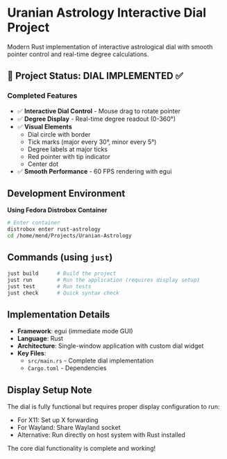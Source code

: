 # Uranian Astrology Interactive Dial Project

Modern Rust implementation of interactive astrological dial with smooth pointer control and real-time degree calculations.

## 🎯 Project Status: DIAL IMPLEMENTED ✅

### Completed Features
- ✅ **Interactive Dial Control** - Mouse drag to rotate pointer
- ✅ **Degree Display** - Real-time degree readout (0-360°)
- ✅ **Visual Elements**
  - Dial circle with border
  - Tick marks (major every 30°, minor every 5°)
  - Degree labels at major ticks
  - Red pointer with tip indicator
  - Center dot
- ✅ **Smooth Performance** - 60 FPS rendering with egui

## Development Environment

**Using Fedora Distrobox Container**

```bash
# Enter container
distrobox enter rust-astrology
cd /home/mend/Projects/Uranian-Astrology
```

## Commands (using `just`)

```bash
just build      # Build the project
just run        # Run the application (requires display setup)
just test       # Run tests
just check      # Quick syntax check
```

## Implementation Details

- **Framework**: egui (immediate mode GUI)
- **Language**: Rust
- **Architecture**: Single-window application with custom dial widget
- **Key Files**:
  - `src/main.rs` - Complete dial implementation
  - `Cargo.toml` - Dependencies

## Display Setup Note

The dial is fully functional but requires proper display configuration to run:
- For X11: Set up X forwarding
- For Wayland: Share Wayland socket
- Alternative: Run directly on host system with Rust installed

The core dial functionality is complete and working!